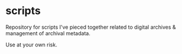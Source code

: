 # scripts

Repository for scripts I've pieced together related to digital archives & management of archival metadata.

Use at your own risk.
